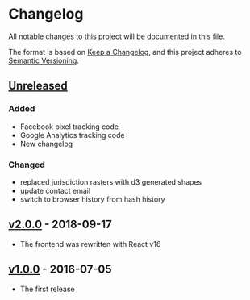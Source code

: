 
# Changelog
All notable changes to this project will be documented in this file.

The format is based on [Keep a Changelog](https://keepachangelog.com/en/1.0.0/),
and this project adheres to [Semantic Versioning](https://semver.org/spec/v2.0.0.html).

## [Unreleased]
### Added
- Facebook pixel tracking code
- Google Analytics tracking code
- New changelog

### Changed
- replaced jurisdiction rasters with d3 generated shapes
- update contact email  
- switch to browser history from hash history

## [v2.0.0] - 2018-09-17

- The frontend was rewritten with React v16

## [v1.0.0] - 2016-07-05

- The first release

[Unreleased]: https://github.com/developmentseed/work.vote/compare/v2.0.0...HEAD
[v2.0.0]: https://github.com/developmentseed/work.vote/compare/cc30c73...v2.0.0
[v1.0.0]: https://github.com/developmentseed/work.vote/compare/05118f16...cc30c73